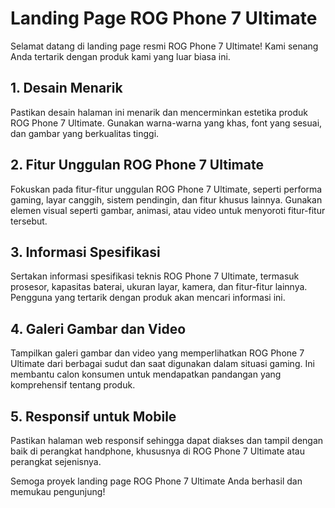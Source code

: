 # Landing Page ROG Phone 7 Ultimate

Selamat datang di landing page resmi ROG Phone 7 Ultimate! Kami senang Anda tertarik dengan produk kami yang luar biasa ini.

## 1. Desain Menarik
Pastikan desain halaman ini menarik dan mencerminkan estetika produk ROG Phone 7 Ultimate. Gunakan warna-warna yang khas, font yang sesuai, dan gambar yang berkualitas tinggi.

## 2. Fitur Unggulan ROG Phone 7 Ultimate
Fokuskan pada fitur-fitur unggulan ROG Phone 7 Ultimate, seperti performa gaming, layar canggih, sistem pendingin, dan fitur khusus lainnya. Gunakan elemen visual seperti gambar, animasi, atau video untuk menyoroti fitur-fitur tersebut.

## 3. Informasi Spesifikasi
Sertakan informasi spesifikasi teknis ROG Phone 7 Ultimate, termasuk prosesor, kapasitas baterai, ukuran layar, kamera, dan fitur-fitur lainnya. Pengguna yang tertarik dengan produk akan mencari informasi ini.

## 4. Galeri Gambar dan Video
Tampilkan galeri gambar dan video yang memperlihatkan ROG Phone 7 Ultimate dari berbagai sudut dan saat digunakan dalam situasi gaming. Ini membantu calon konsumen untuk mendapatkan pandangan yang komprehensif tentang produk.

## 5. Responsif untuk Mobile
Pastikan halaman web responsif sehingga dapat diakses dan tampil dengan baik di perangkat handphone, khususnya di ROG Phone 7 Ultimate atau perangkat sejenisnya.

Semoga proyek landing page ROG Phone 7 Ultimate Anda berhasil dan memukau pengunjung!
